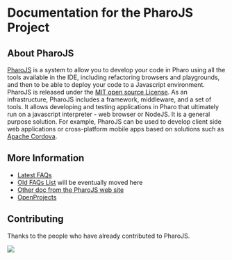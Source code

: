 # Documentation for the PharoJS Project

## About PharoJS
[PharoJS](https://github.com/PharoJS/PharoJS) is a system to allow you to develop your code in Pharo using all the tools available in the IDE, including refactoring browsers and playgrounds, and then to be able to deploy your code to a Javascript environment.
PharoJS is released under the [MIT open source License](https://en.wikipedia.org/wiki/MIT_License). As an infrastructure, PharoJS includes a framework, middleware, and a set of tools. It allows developing and testing applications in Pharo that ultimately run on a javascript interpreter - web browser or NodeJS. It is a general purpose solution. For example, PharoJS can be used to develop client side web applications or cross-platform mobile apps based on solutions such as [Apache Cordova](http://cordova.apache.org/).


## More Information
- [Latest FAQs](FAQs/README.md)
- [Old FAQs List](https://pharojs.org/faq.html) will be eventually moved here
- [Other doc from the PharoJS web site](https://pharojs.org/doc.html)
- [OpenProjects](OpenProjects/README.md)

## Contributing

Thanks to the people who have already contributed to PharoJS.

<a href="https://github.com/PharoJS/PharoJS/graphs/contributors">
  <img src="https://contributors-img.web.app/image?repo=PharoJS/PharoJS" />
</a>
